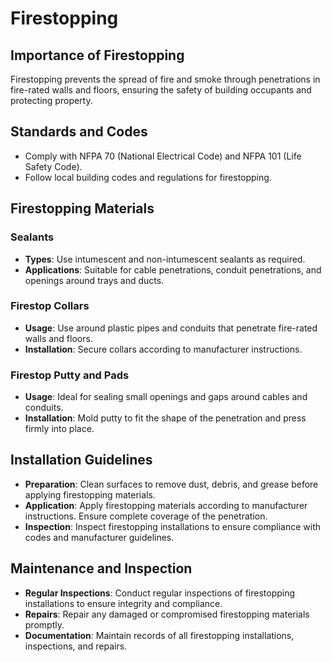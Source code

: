 # Firestopping

## Importance of Firestopping
Firestopping prevents the spread of fire and smoke through penetrations in fire-rated walls and floors, ensuring the safety of building occupants and protecting property.

## Standards and Codes
- Comply with NFPA 70 (National Electrical Code) and NFPA 101 (Life Safety Code).
- Follow local building codes and regulations for firestopping.

## Firestopping Materials
### Sealants
- **Types**: Use intumescent and non-intumescent sealants as required.
- **Applications**: Suitable for cable penetrations, conduit penetrations, and openings around trays and ducts.

### Firestop Collars
- **Usage**: Use around plastic pipes and conduits that penetrate fire-rated walls and floors.
- **Installation**: Secure collars according to manufacturer instructions.

### Firestop Putty and Pads
- **Usage**: Ideal for sealing small openings and gaps around cables and conduits.
- **Installation**: Mold putty to fit the shape of the penetration and press firmly into place.

## Installation Guidelines
- **Preparation**: Clean surfaces to remove dust, debris, and grease before applying firestopping materials.
- **Application**: Apply firestopping materials according to manufacturer instructions. Ensure complete coverage of the penetration.
- **Inspection**: Inspect firestopping installations to ensure compliance with codes and manufacturer guidelines.

## Maintenance and Inspection
- **Regular Inspections**: Conduct regular inspections of firestopping installations to ensure integrity and compliance.
- **Repairs**: Repair any damaged or compromised firestopping materials promptly.
- **Documentation**: Maintain records of all firestopping installations, inspections, and repairs.
